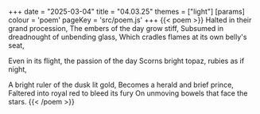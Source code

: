 +++
date = "2025-03-04"
title = "04.03.25"
themes = ["light"]
[params]
  colour = 'poem'
  pageKey = 'src/poem.js'
+++
{{< poem >}}
Halted in their grand procession,
The embers of the day grow stiff,
Subsumed in dreadnought of unbending glass,
Which cradles flames at its own belly's seat,

Even in its flight, the passion of the day
Scorns bright topaz, rubies as if night,

A bright ruler of the dusk lit gold,
Becomes a herald and brief prince,
Faltered into royal red to bleed its fury
On unmoving bowels that face the stars.
{{< /poem >}}